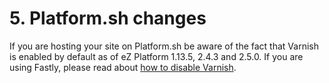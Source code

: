 # 5. Platform.sh changes

If you are hosting your site on Platform.sh be aware of the fact that Varnish is enabled by default as of eZ Platform 1.13.5, 2.4.3 and 2.5.0.
If you are using Fastly, please read about [how to disable Varnish](https://docs.platform.sh/frameworks/ibexa/fastly.html#remove-varnish-configuration).
